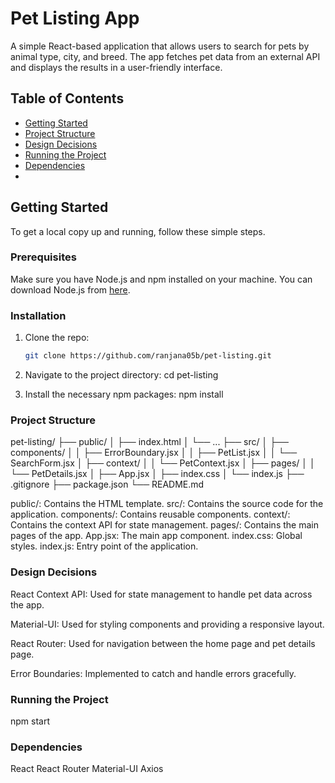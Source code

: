 # Pet Listing App

A simple React-based application that allows users to search for pets by animal type, city, and breed. The app fetches pet data from an external API and displays the results in a user-friendly interface.

## Table of Contents

- [Getting Started](#getting-started)
- [Project Structure](#project-structure)
- [Design Decisions](#design-decisions)
- [Running the Project](#running-the-project)
- [Dependencies](#dependencies)
- 
## Getting Started

To get a local copy up and running, follow these simple steps.

### Prerequisites

Make sure you have Node.js and npm installed on your machine. You can download Node.js from [here](https://nodejs.org/).

### Installation

1. Clone the repo:

   ```sh
   git clone https://github.com/ranjana05b/pet-listing.git

2. Navigate to the project directory:
   cd pet-listing
   
3. Install the necessary npm packages:
 npm install

### Project Structure
pet-listing/
├── public/
│   ├── index.html
│   └── ...
├── src/
│   ├── components/
│   │   ├── ErrorBoundary.jsx
│   │   ├── PetList.jsx
│   │   └── SearchForm.jsx
│   ├── context/
│   │   └── PetContext.jsx
│   ├── pages/
│   │   └── PetDetails.jsx
│   ├── App.jsx
│   ├── index.css
│   └── index.js
├── .gitignore
├── package.json
└── README.md

public/: Contains the HTML template.
src/: Contains the source code for the application.
  components/: Contains reusable components.
  context/: Contains the context API for state management.
  pages/: Contains the main pages of the app.
  App.jsx: The main app component.
  index.css: Global styles.
  index.js: Entry point of the application.

### Design Decisions
React Context API: Used for state management to handle pet data across the app.

Material-UI: Used for styling components and providing a responsive layout.

React Router: Used for navigation between the home page and pet details page.

Error Boundaries: Implemented to catch and handle errors gracefully.

### Running the Project
npm start

### Dependencies
React
React Router
Material-UI
Axios



   
